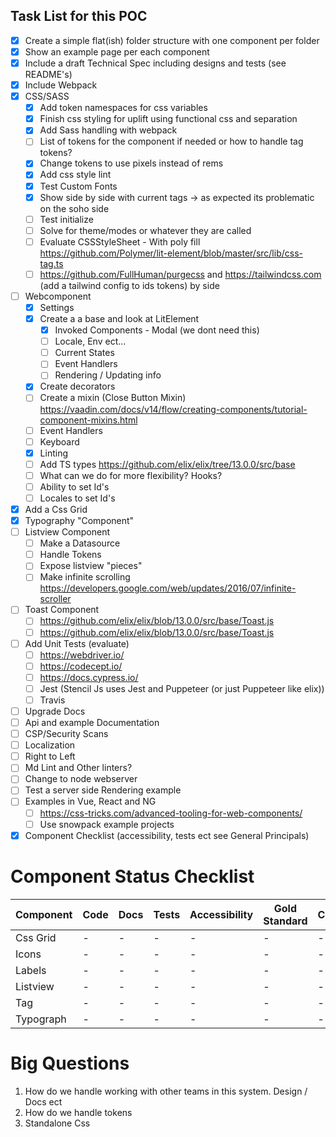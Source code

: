 ## Task List for this POC

- [x] Create a simple flat(ish) folder structure with one component per folder
- [x] Show an example page per each component
- [x] Include a draft Technical Spec including designs and tests (see README's)
- [x] Include Webpack
- [x] CSS/SASS
  - [x] Add token namespaces for css variables
  - [x] Finish css styling for uplift using functional css and separation
  - [x] Add Sass handling with webpack
  - [ ] List of tokens for the component if needed or how to handle tag tokens?
  - [x] Change tokens to  use pixels instead of rems
  - [x] Add css style lint
  - [x] Test Custom Fonts
  - [x] Show side by side with current tags -> as expected its problematic on the soho side
  - [ ] Test initialize
  - [ ] Solve for theme/modes or whatever they are called
  - [ ] Evaluate CSSStyleSheet  - With poly fill  https://github.com/Polymer/lit-element/blob/master/src/lib/css-tag.ts
  - [ ] https://github.com/FullHuman/purgecss and https://tailwindcss.com (add a tailwind config to ids tokens)
by side
- [ ] Webcomponent
  - [x] Settings
  - [x] Create a a base and look at LitElement
    - [x] Invoked Components - Modal (we dont need this)
    - [ ] Locale, Env ect...
    - [ ] Current States
    - [ ] Event Handlers
    - [ ] Rendering / Updating info
  - [x] Create decorators
  - [ ] Create a mixin (Close Button Mixin) https://vaadin.com/docs/v14/flow/creating-components/tutorial-component-mixins.html
  - [ ] Event Handlers
  - [ ] Keyboard
  - [x] Linting
  - [ ] Add TS types https://github.com/elix/elix/tree/13.0.0/src/base
  - [ ] What can we do for more flexibility? Hooks?
  - [ ] Ability to set Id's
  - [ ] Locales to set Id's
- [x] Add a Css Grid
- [x] Typography "Component"
- [ ] Listview Component
  - [ ] Make a Datasource
  - [ ] Handle Tokens
  - [ ] Expose listview "pieces"
  - [ ] Make infinite scrolling https://developers.google.com/web/updates/2016/07/infinite-scroller
- [ ] Toast Component
  - [ ] https://github.com/elix/elix/blob/13.0.0/src/base/Toast.js
  - [ ] https://github.com/elix/elix/blob/13.0.0/src/base/Toast.js
- [ ] Add Unit Tests (evaluate)
  - [ ] https://webdriver.io/
  - [ ] https://codecept.io/
  - [ ] https://docs.cypress.io/
  - [ ] Jest (Stencil Js uses Jest and Puppeteer (or just Puppeteer like elix))
  - [ ] Travis
- [ ] Upgrade Docs
- [ ] Api and example Documentation
- [ ] CSP/Security Scans
- [ ] Localization
- [ ] Right to Left
- [ ] Md Lint and Other linters?
- [ ] Change to node webserver
- [ ] Test a server side Rendering example
- [ ] Examples in Vue, React and NG
  - [ ] https://css-tricks.com/advanced-tooling-for-web-components/
  - [ ] Use snowpack example projects
- [x] Component Checklist (accessibility, tests ect see General Principals)

# Component Status Checklist

| Component               | Code        | Docs         | Tests      | Accessibility | Gold Standard | Converted |
|-------------------------|-------------|--------------|------------|---------------|---------------|-----------|
| Css Grid                |            -|             -|           -|              -|              -|          -|
| Icons                   |            -|             -|           -|              -|              -|          -|
| Labels                  |            -|             -|           -|              -|              -|          -|
| Listview                |            -|             -|           -|              -|              -|          -|
| Tag                     |            -|             -|           -|              -|              -|          -|
| Typograph               |            -|             -|           -|              -|              -|          -|

# Big Questions

1) How do we handle working with other teams in this system. Design / Docs ect
2) How do we handle tokens
3) Standalone Css
